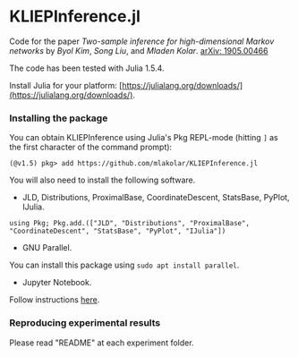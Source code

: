 # KLIEPInference.jl

Code for the paper
_Two-sample inference for high-dimensional Markov networks_
by _Byol Kim_, _Song Liu_, and  _Mladen Kolar_. [arXiv: 1905.00466](https://arxiv.org/abs/1905.00466)

The code has been tested with Julia 1.5.4.

Install Julia for your platform: [https://julialang.org/downloads/](https://julialang.org/downloads/).

### Installing the package

You can obtain KLIEPInference using Julia's Pkg REPL-mode (hitting `]` as the first character of the command prompt):
```
(@v1.5) pkg> add https://github.com/mlakolar/KLIEPInference.jl
```

You will also need to install the following software.

- JLD, Distributions, ProximalBase, CoordinateDescent, StatsBase, PyPlot, IJulia.

`using Pkg; Pkg.add.(["JLD", "Distributions", "ProximalBase", "CoordinateDescent", "StatsBase", "PyPlot", "IJulia"])`

- GNU Parallel.

You can install this package using `sudo apt install parallel`.

- Jupyter Notebook.

Follow instructions [here](https://jupyter.org/install).

### Reproducing experimental results

Please read "README" at each experiment folder. 